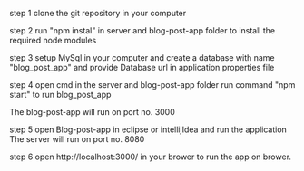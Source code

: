 step 1
clone the git repository in your computer

step 2
run "npm instal" in server and blog-post-app folder to install the required node modules

step 3
setup MySql in your computer and create a database with name "blog_post_app"
and provide Database url in application.properties file

step 4
open cmd in the server and blog-post-app folder
run command "npm start" to run blog_post_app

The blog-post-app will run on port no. 3000

step 5
open Blog-post-app in eclipse or intellijIdea and run the application
The server will run on port no. 8080

step 6
open http://localhost:3000/ in your brower to run the app on brower.


